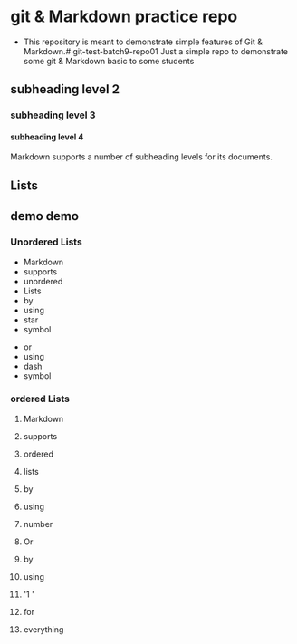 # git & Markdown practice repo

* This repository is meant to demonstrate simple features of Git & Markdown.# git-test-batch9-repo01
Just a simple repo to demonstrate some git &amp; Markdown basic to some students

## subheading level 2
### subheading level 3
#### subheading level 4

Markdown supports a number of subheading levels for its documents.

 ## Lists
## demo demo
 ### Unordered Lists

 * Markdown   
 * supports
 * unordered
 * Lists
 * by
 * using 
 * star
 * symbol

 - or
 - using
 - dash
 - symbol

 ### ordered Lists

 1. Markdown
 2. supports
 3. ordered
 4. lists
 5. by
 6. using
 7. number


 1. Or
 1. by 
 1. using
 1. '1 '
 1. for
 1. everything